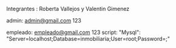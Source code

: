 Integrantes : Roberta Vallejos y Valentin Gimenez

admin: admin@gmail.com 123

empleado: empleado@gmail.com 123
script: "Mysql": "Server=localhost;Database=inmobiliaria;User=root;Password=;"
